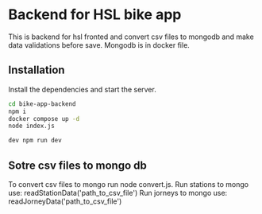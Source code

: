 # Backend for HSL bike app

This is backend for hsl fronted and convert csv files to mongodb and make data validations before save. Mongodb is in docker file. 

## Installation

Install the dependencies and start the server.

```sh
cd bike-app-backend
npm i
docker compose up -d
node index.js 

dev npm run dev
```

## Sotre csv files to mongo db

To convert csv files to mongo run node convert.js.
Run stations to mongo use:  readStationData('path_to_csv_file')
Run jorneys to mongo use: readJorneyData('path_to_csv_file')




